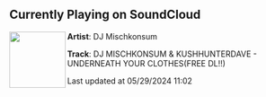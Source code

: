 ## Currently Playing on SoundCloud

[<img align="left" width="100" src="https://i1.sndcdn.com/artworks-8JY4fZyp6uyVw7te-Z9JA9w-t500x500.jpg">](https://soundcloud.com/djmischkonsum/dj-mischkonsum-kushhunterdave-underneath-your-clothes?in=saxurn/sets/tmp/)

**Artist**: DJ Mischkonsum 

**Track**: DJ MISCHKONSUM & KUSHHUNTERDAVE - UNDERNEATH YOUR CLOTHES(FREE DL!!)

Last updated at 05/29/2024 11:02
